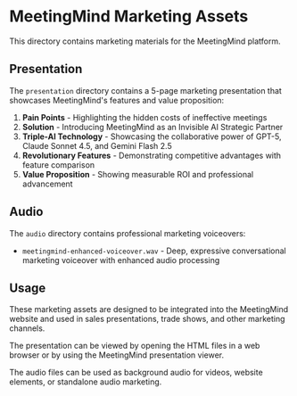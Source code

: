 # MeetingMind Marketing Assets

This directory contains marketing materials for the MeetingMind platform.

## Presentation

The `presentation` directory contains a 5-page marketing presentation that showcases MeetingMind's features and value proposition:

1. **Pain Points** - Highlighting the hidden costs of ineffective meetings
2. **Solution** - Introducing MeetingMind as an Invisible AI Strategic Partner
3. **Triple-AI Technology** - Showcasing the collaborative power of GPT-5, Claude Sonnet 4.5, and Gemini Flash 2.5
4. **Revolutionary Features** - Demonstrating competitive advantages with feature comparison
5. **Value Proposition** - Showing measurable ROI and professional advancement

## Audio

The `audio` directory contains professional marketing voiceovers:

- `meetingmind-enhanced-voiceover.wav` - Deep, expressive conversational marketing voiceover with enhanced audio processing

## Usage

These marketing assets are designed to be integrated into the MeetingMind website and used in sales presentations, trade shows, and other marketing channels.

The presentation can be viewed by opening the HTML files in a web browser or by using the MeetingMind presentation viewer.

The audio files can be used as background audio for videos, website elements, or standalone audio marketing.
